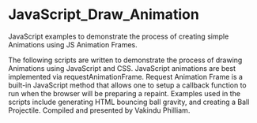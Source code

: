 # JavaScript_Draw_Animation
JavaScript examples to demonstrate the process of creating simple Animations using JS Animation Frames.

The following scripts are written to demonstrate the process of drawing Animations using JavaScript and CSS.
JavaScript animations are best implemented via requestAnimationFrame. Request Animation Frame is a built-in JavaScript method that allows one to setup a callback function to run when the browser will be preparing a repaint.
Examples used in the scripts include generating HTML bouncing ball gravity, and creating a Ball Projectile.
Compiled and presented by Vakindu Philliam.

